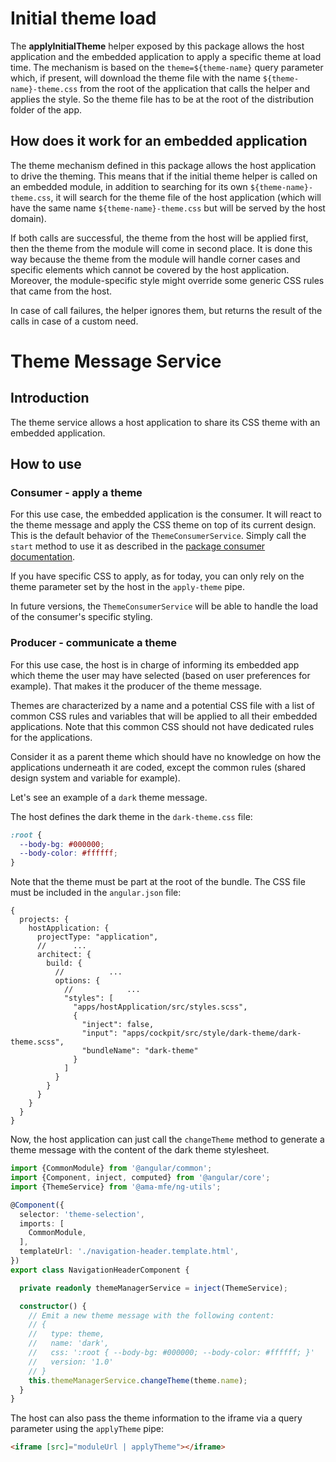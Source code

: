 # Initial theme load
The __applyInitialTheme__ helper exposed by this package allows the host application and the embedded application to apply a specific theme at load time. The mechanism is based on the `theme=${theme-name}` query parameter which, if present, will download the theme file with the name `${theme-name}-theme.css` from the root of the application that calls the helper and applies the style. So the theme file has to be at the root of the distribution folder of the app.

## How does it work for an embedded application
The theme mechanism defined in this package allows the host application to drive the theming. This means that if the initial theme helper is called on an embedded module, in addition to searching for its own `${theme-name}-theme.css`, it will search for the theme file of the host application (which will have the same name `${theme-name}-theme.css` but will be served by the host domain).

If both calls are successful, the theme from the host will be applied first, then the theme from the module will come in second place. It is done this way because the theme from the module will handle corner cases and specific elements which cannot be covered by the host application. Moreover, the module-specific style might override some generic CSS rules that came from the host.

In case of call failures, the helper ignores them, but returns the result of the calls in case of a custom need.

# Theme Message Service

## Introduction
The theme service allows a host application to share its CSS theme with an embedded application.

## How to use
### Consumer - apply a theme
For this use case, the embedded application is the consumer. It will react to the theme message and apply the CSS theme
on top of its current design.
This is the default behavior of the `ThemeConsumerService`. Simply call the `start` method to use it
as described in the [package consumer documentation](../../README.md#consumers).

If you have specific CSS to apply, as for today, you can only rely on the theme parameter set by the host in the
`apply-theme` pipe.

In future versions, the `ThemeConsumerService` will be able to handle the load of the consumer's specific styling.

### Producer - communicate a theme
For this use case, the host is in charge of informing its embedded app which theme the user may have selected (based on
user preferences for example). That makes it the producer of the theme message.

Themes are characterized by a name and a potential CSS file with a list of common CSS rules and variables that will be
applied to all their embedded applications.
Note that this common CSS should not have dedicated rules for the applications.

Consider it as a parent theme which should have no knowledge on how the applications underneath it are coded, except the
common rules (shared design system and variable for example).

Let's see an example of a `dark` theme message.

The host defines the dark theme in the `dark-theme.css` file:
```css
:root {
  --body-bg: #000000;
  --body-color: #ffffff;
}
```

Note that the theme must be part at the root of the bundle.
The CSS file must be included in the `angular.json` file:
```json5
{
  projects: {
    hostApplication: {
      projectType: "application",
      //      ...
      architect: {
        build: {
          //          ...
          options: {
            //            ...
            "styles": [
              "apps/hostApplication/src/styles.scss",
              {
                "inject": false,
                "input": "apps/cockpit/src/style/dark-theme/dark-theme.scss",
                "bundleName": "dark-theme"
              }
            ]
          }
        }
      }
    }
  }
}
```

Now, the host application can just call the `changeTheme` method to generate a theme message with the content of the
dark theme stylesheet.

```typescript
import {CommonModule} from '@angular/common';
import {Component, inject, computed} from '@angular/core';
import {ThemeService} from '@ama-mfe/ng-utils';

@Component({
  selector: 'theme-selection',
  imports: [
    CommonModule,
  ],
  templateUrl: './navigation-header.template.html',
})
export class NavigationHeaderComponent {

  private readonly themeManagerService = inject(ThemeService);

  constructor() {
    // Emit a new theme message with the following content:
    // {
    //   type: theme,
    //   name: 'dark',
    //   css: ':root { --body-bg: #000000; --body-color: #ffffff; }'
    //   version: '1.0'
    // }
    this.themeManagerService.changeTheme(theme.name);
  }
}
```

The host can also pass the theme information to the iframe via a query parameter using the `applyTheme` pipe:
```html
<iframe [src]="moduleUrl | applyTheme"></iframe>
```
